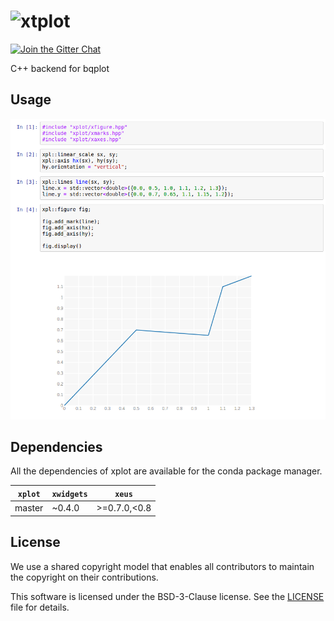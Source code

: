 # ![xtplot](http://quantstack.net/assets/images/xplot.svg)

[![Join the Gitter Chat](https://badges.gitter.im/Join%20Chat.svg)](https://gitter.im/QuantStack/Lobby?utm_source=badge&utm_medium=badge&utm_campaign=pr-badge&utm_content=badge)

C++ backend for bqplot

## Usage

![xplot](xplot-screenshot.png)

## Dependencies

All the dependencies of xplot are available for the conda package manager. 

| `xplot` | `xwidgets`  |  `xeus`       |
|---------|-------------|---------------|
|  master |   ~0.4.0    |  >=0.7.0,<0.8 |

## License

We use a shared copyright model that enables all contributors to maintain the
copyright on their contributions.

This software is licensed under the BSD-3-Clause license. See the [LICENSE](LICENSE) file for details.
